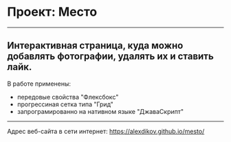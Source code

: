 # Проект: Место
------
Интерактивная страница, куда можно добавлять фотографии, удалять их и ставить лайк.
------
В работе применены:
* передовые свойства "Флексбокс"
* прогрессиная сетка типа "Грид"
* запрограмированно на нативном языке "ДжаваСкрипт"
------
Адрес веб-сайта в сети интернет: https://alexdikov.github.io/mesto/

